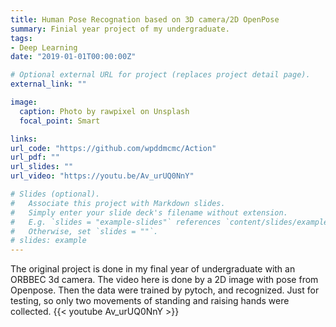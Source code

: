 ```yaml
---
title: Human Pose Recognation based on 3D camera/2D OpenPose
summary: Finial year project of my undergraduate.
tags:
- Deep Learning
date: "2019-01-01T00:00:00Z"

# Optional external URL for project (replaces project detail page).
external_link: ""

image:
  caption: Photo by rawpixel on Unsplash
  focal_point: Smart

links:
url_code: "https://github.com/wpddmcmc/Action"
url_pdf: ""
url_slides: ""
url_video: "https://youtu.be/Av_urUQ0NnY"

# Slides (optional).
#   Associate this project with Markdown slides.
#   Simply enter your slide deck's filename without extension.
#   E.g. `slides = "example-slides"` references `content/slides/example-slides.md`.
#   Otherwise, set `slides = ""`.
# slides: example
---
```

The original project is done in my final year of undergraduate with an ORBBEC 3d camera. The video here is done by a 2D image with pose from Openpose. Then the data were trained by pytoch, and recognized. Just for testing, so only two movements of standing and raising hands were collected.
{{< youtube Av_urUQ0NnY >}}